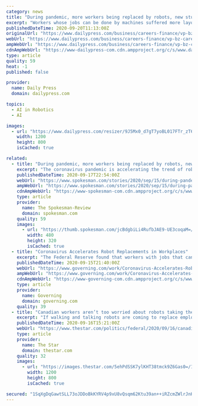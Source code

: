 ```yaml
---
category: news
title: "During pandemic, more workers being replaced by robots, new study finds"
excerpt: "Workers whose jobs can be done by machines suffered more layoffs per capita than those with jobs that aren’t as easily automated, the Federal Reserve Bank of Philadelphia says."
publishedDateTime: 2020-09-20T11:13:00Z
originalUrl: "https://www.dailypress.com/business/careers-finance/vp-bz-career-connections-0920-20200920-2kyycksiyva2hluuvlt7wcqvza-story.html"
webUrl: "https://www.dailypress.com/business/careers-finance/vp-bz-career-connections-0920-20200920-2kyycksiyva2hluuvlt7wcqvza-story.html"
ampWebUrl: "https://www.dailypress.com/business/careers-finance/vp-bz-career-connections-0920-20200920-2kyycksiyva2hluuvlt7wcqvza-story.html?outputType=amp"
cdnAmpWebUrl: "https://www-dailypress-com.cdn.ampproject.org/c/s/www.dailypress.com/business/careers-finance/vp-bz-career-connections-0920-20200920-2kyycksiyva2hluuvlt7wcqvza-story.html?outputType=amp"
type: article
quality: 59
heat: -1
published: false

provider:
  name: Daily Press
  domain: dailypress.com

topics:
  - AI in Robotics
  - AI

images:
  - url: "https://www.dailypress.com/resizer/9J5Mx0_d7gT7yoBL017FTr_zT6c=/1200x0/top/cloudfront-us-east-1.images.arcpublishing.com/tronc/7D7IU3DS2VJTWJVYRUKC5JCI3A.jpg"
    width: 1200
    height: 800
    isCached: true

related:
  - title: "During pandemic, more workers being replaced by robots, new study finds"
    excerpt: "The coronavirus pandemic is accelerating the trend of robots replacing humans in the workplace, which could result in a recovery from recession that nonetheless costs jobs, according to a new report."
    publishedDateTime: 2020-09-17T22:54:00Z
    webUrl: "https://www.spokesman.com/stories/2020/sep/15/during-pandemic-more-workers-being-replaced-by-rob/"
    ampWebUrl: "https://www.spokesman.com/stories/2020/sep/15/during-pandemic-more-workers-being-replaced-by-rob/?amp-content=amp"
    cdnAmpWebUrl: "https://www-spokesman-com.cdn.ampproject.org/c/s/www.spokesman.com/stories/2020/sep/15/during-pandemic-more-workers-being-replaced-by-rob/?amp-content=amp"
    type: article
    provider:
      name: The Spokesman-Review
      domain: spokesman.com
    quality: 59
    images:
      - url: "https://thumb.spokesman.com/jcBdgbiLi4RufbJAE9-UE3coqaM=/480x0/media.spokesman.com/photos/2020/09/17/5f62741253474.hires.jpg"
        width: 480
        height: 320
        isCached: true
  - title: "Coronavirus Accelerates Robot Replacements in Workplaces"
    excerpt: "The Federal Reserve found that workers with jobs that can be done by machines are experiencing layoffs at a greater rate with the pandemic. Workers of color are especially hard-hit by this trend."
    publishedDateTime: 2020-09-15T21:40:00Z
    webUrl: "https://www.governing.com/work/Coronavirus-Accelerates-Robot-Replacements-in-Workplaces.html"
    ampWebUrl: "https://www.governing.com/work/Coronavirus-Accelerates-Robot-Replacements-in-Workplaces.html?AMP"
    cdnAmpWebUrl: "https://www-governing-com.cdn.ampproject.org/c/s/www.governing.com/work/Coronavirus-Accelerates-Robot-Replacements-in-Workplaces.html?AMP"
    type: article
    provider:
      name: Governing
      domain: governing.com
    quality: 39
  - title: "Canadian workers aren’t too worried about robots taking their jobs, web survey finds"
    excerpt: "If walking and talking robots are coming to replace employees at counters, desks and tills, Canadians don’t appear to be too concerned about it."
    publishedDateTime: 2020-09-16T15:21:00Z
    webUrl: "https://www.thestar.com/politics/federal/2020/09/16/canadian-workers-arent-too-worried-about-robots-taking-their-jobs-web-survey-finds.html"
    type: article
    provider:
      name: The Star
      domain: thestar.com
    quality: 32
    images:
      - url: "https://images.thestar.com/5ehPdSSK7ylKHT38tmck9Z6Gas0=/1200x800/smart/filters:cb(1600270436116)/https://www.thestar.com/content/dam/thestar/politics/federal/2020/09/16/canadian-workers-arent-too-worried-about-robots-taking-their-jobs-web-survey-finds/robot.jpg"
        width: 1200
        height: 800
        isCached: true

secured: "1SqXgDqGawtSLL73oJDDoBkKYRV4p9xU8vQsqm62Ktu39an++iRZcmZWlrJnH/lye06PneUQWD2mbYW6CJJ46QHUWHUWaIAlSR4CbCWbWObhkIW6GFppyTqwIgkVQY5E+wlLrUB6yoRwUPIEXykJSJz9n9zLPVYLeUpydBYiKJpsNlu08/cIuzp7YgGr3oZ5ViWAmeVu87aN748Dggy5KU7sfTSc7vqASR01Ld4ZMEv0TCD8h6yr8a0WP3dPyOX5qAGaieoqtvkF77ZCzKjZOizBGRfuagHVCr7sRjwbKuJLQCAymLo7A0CsS68GKEKG44ZusOH0QFAbr3SzlBKDoQdllCz+iBP6kkHVRd8dmgU=;zAU7cOoYCuOAMY4lS7JP7w=="
---
```


